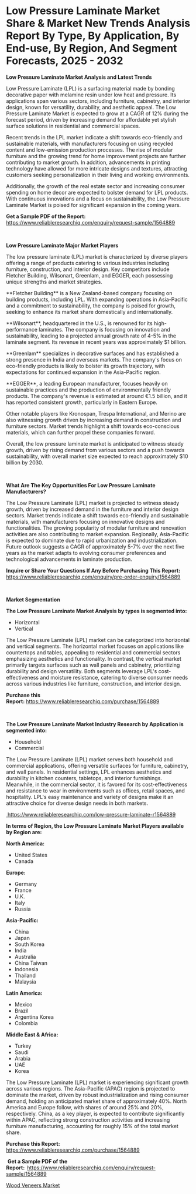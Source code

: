 <p><h1>Low Pressure Laminate Market Share & Market New Trends Analysis Report By Type, By Application, By End-use, By Region, And Segment Forecasts, 2025 - 2032</h1></p><p><strong>Low Pressure Laminate Market Analysis and Latest Trends</strong></p>
<p><p>Low Pressure Laminate (LPL) is a surfacing material made by bonding decorative paper with melamine resin under low heat and pressure. Its applications span various sectors, including furniture, cabinetry, and interior design, known for versatility, durability, and aesthetic appeal. The Low Pressure Laminate Market is expected to grow at a CAGR of 12% during the forecast period, driven by increasing demand for affordable yet stylish surface solutions in residential and commercial spaces.</p><p>Recent trends in the LPL market indicate a shift towards eco-friendly and sustainable materials, with manufacturers focusing on using recycled content and low-emission production processes. The rise of modular furniture and the growing trend for home improvement projects are further contributing to market growth. In addition, advancements in printing technology have allowed for more intricate designs and textures, attracting customers seeking personalization in their living and working environments. </p><p>Additionally, the growth of the real estate sector and increasing consumer spending on home decor are expected to bolster demand for LPL products. With continuous innovations and a focus on sustainability, the Low Pressure Laminate Market is poised for significant expansion in the coming years.</p></p>
<p><strong>Get a Sample PDF of the Report:&nbsp;</strong> <a href="https://www.reliableresearchiq.com/enquiry/request-sample/1564889?utm_campaign=2212&utm_medium=2&utm_source=Github&utm_content=ia&utm_term=02042025&utm_id=low-pressure-laminate">https://www.reliableresearchiq.com/enquiry/request-sample/1564889</a></p>
<p>&nbsp;</p>
<p><strong>Low Pressure Laminate Major Market Players</strong></p>
<p><p>The low pressure laminate (LPL) market is characterized by diverse players offering a range of products catering to various industries including furniture, construction, and interior design. Key competitors include Fletcher Building, Wilsonart, Greenlam, and EGGER, each possessing unique strengths and market strategies.</p><p>**Fletcher Building** is a New Zealand-based company focusing on building products, including LPL. With expanding operations in Asia-Pacific and a commitment to sustainability, the company is poised for growth, seeking to enhance its market share domestically and internationally.</p><p>**Wilsonart**, headquartered in the U.S., is renowned for its high-performance laminates. The company is focusing on innovation and sustainability, leading to a projected annual growth rate of 4-5% in the laminate segment. Its revenue in recent years was approximately $1 billion.</p><p>**Greenlam** specializes in decorative surfaces and has established a strong presence in India and overseas markets. The company's focus on eco-friendly products is likely to bolster its growth trajectory, with expectations for continued expansion in the Asia-Pacific region.</p><p>**EGGER**, a leading European manufacturer, focuses heavily on sustainable practices and the production of environmentally friendly products. The company's revenue is estimated at around €1.5 billion, and it has reported consistent growth, particularly in Eastern Europe.</p><p>Other notable players like Kronospan, Trespa International, and Merino are also witnessing growth driven by increasing demand in construction and furniture sectors. Market trends highlight a shift towards eco-conscious materials, which can further propel these companies forward.</p><p>Overall, the low pressure laminate market is anticipated to witness steady growth, driven by rising demand from various sectors and a push towards sustainability, with overall market size expected to reach approximately $10 billion by 2030.</p></p>
<p>&nbsp;</p>
<p><strong>What Are The Key Opportunities For Low Pressure Laminate Manufacturers?</strong></p>
<p><p>The Low Pressure Laminate (LPL) market is projected to witness steady growth, driven by increased demand in the furniture and interior design sectors. Market trends indicate a shift towards eco-friendly and sustainable materials, with manufacturers focusing on innovative designs and functionalities. The growing popularity of modular furniture and renovation activities are also contributing to market expansion. Regionally, Asia-Pacific is expected to dominate due to rapid urbanization and industrialization. Future outlook suggests a CAGR of approximately 5-7% over the next five years as the market adapts to evolving consumer preferences and technological advancements in laminate production.</p></p>
<p><strong>Inquire or Share Your Questions If Any Before Purchasing This Report:</strong> <a href="https://www.reliableresearchiq.com/enquiry/pre-order-enquiry/1564889?utm_campaign=2212&utm_medium=2&utm_source=Github&utm_content=ia&utm_term=02042025&utm_id=low-pressure-laminate">https://www.reliableresearchiq.com/enquiry/pre-order-enquiry/1564889</a></p>
<p>&nbsp;</p>
<p><strong>Market Segmentation</strong></p>
<p><strong>The Low Pressure Laminate Market Analysis by types is segmented into:</strong></p>
<p><ul><li>Horizontal</li><li>Vertical</li></ul></p>
<p><p>The Low Pressure Laminate (LPL) market can be categorized into horizontal and vertical segments. The horizontal market focuses on applications like countertops and tables, appealing to residential and commercial sectors emphasizing aesthetics and functionality. In contrast, the vertical market primarily targets surfaces such as wall panels and cabinetry, prioritizing durability and design versatility. Both segments leverage LPL's cost-effectiveness and moisture resistance, catering to diverse consumer needs across various industries like furniture, construction, and interior design.</p></p>
<p><strong>Purchase this Report:&nbsp;</strong><a href="https://www.reliableresearchiq.com/purchase/1564889?utm_campaign=2212&utm_medium=2&utm_source=Github&utm_content=ia&utm_term=02042025&utm_id=low-pressure-laminate">https://www.reliableresearchiq.com/purchase/1564889</a></p>
<p>&nbsp;</p>
<p><strong>The Low Pressure Laminate Market Industry Research by Application is segmented into:</strong></p>
<p><ul><li>Household</li><li>Commercial</li></ul></p>
<p><p>The Low Pressure Laminate (LPL) market serves both household and commercial applications, offering versatile surfaces for furniture, cabinetry, and wall panels. In residential settings, LPL enhances aesthetics and durability in kitchen counters, tabletops, and interior furnishings. Meanwhile, in the commercial sector, it is favored for its cost-effectiveness and resistance to wear in environments such as offices, retail spaces, and hospitality. LPL's easy maintenance and variety of designs make it an attractive choice for diverse design needs in both markets.</p></p>
<p><a href="https://www.reliableresearchiq.com/low-pressure-laminate-r1564889?utm_campaign=2212&utm_medium=2&utm_source=Github&utm_content=ia&utm_term=02042025&utm_id=low-pressure-laminate">&nbsp;https://www.reliableresearchiq.com/low-pressure-laminate-r1564889</a></p>
<p><strong>In terms of Region, the Low Pressure Laminate Market Players available by Region are:</strong></p>
<p>
    <p> <strong> North America: </strong>
        <ul>
            <li>United States</li>
            <li>Canada</li>
        </ul>
        </p> 
    <p> <strong> Europe: </strong>
        <ul>
            <li>Germany</li>
            <li>France</li>
            <li>U.K.</li>
            <li>Italy</li>
            <li>Russia</li>
        </ul>
        </p> 
    <p> <strong> Asia-Pacific: </strong>
        <ul>
            <li>China</li>
            <li>Japan</li>
            <li>South Korea</li>
            <li>India</li>
            <li>Australia</li>
            <li>China Taiwan</li>
            <li>Indonesia</li>
            <li>Thailand</li>
            <li>Malaysia</li>
        </ul>
        </p> 
    <p> <strong> Latin America: </strong>
        <ul>
            <li>Mexico</li>
            <li>Brazil</li>
            <li>Argentina Korea</li>
            <li>Colombia</li>
        </ul>
        </p> 
    <p> <strong> Middle East & Africa: </strong>
        <ul>
            <li>Turkey</li>
            <li>Saudi</li>
            <li>Arabia</li>
            <li>UAE</li>
            <li>Korea</li>
        </ul>
    </p>
    </p>
<p><p>The Low Pressure Laminate (LPL) market is experiencing significant growth across various regions. The Asia-Pacific (APAC) region is projected to dominate the market, driven by robust industrialization and rising consumer demand, holding an anticipated market share of approximately 40%. North America and Europe follow, with shares of around 25% and 20%, respectively. China, as a key player, is expected to contribute significantly within APAC, reflecting strong construction activities and increasing furniture manufacturing, accounting for roughly 15% of the total market share.</p></p>
<p><strong>Purchase this Report: </strong><a href="https://www.reliableresearchiq.com/purchase/1564889?utm_campaign=2212&utm_medium=2&utm_source=Github&utm_content=ia&utm_term=02042025&utm_id=low-pressure-laminate">https://www.reliableresearchiq.com/purchase/1564889</a></p>
<p>&nbsp;<strong>Get a Sample PDF of the Report:&nbsp;&nbsp;</strong><a href="https://www.reliableresearchiq.com/enquiry/request-sample/1564889?utm_campaign=2212&utm_medium=2&utm_source=Github&utm_content=ia&utm_term=02042025&utm_id=low-pressure-laminate">https://www.reliableresearchiq.com/enquiry/request-sample/1564889</a></p>
<p><strong></strong></p>
<p><p><a href="https://github.com/AshrafKhan865/Market-Research-Report-List-2/blob/main/wood-veneers-market.md?utm_campaign=2212&utm_medium=2&utm_source=Github&utm_content=ia&utm_term=02042025&utm_id=low-pressure-laminate">Wood Veneers Market</a></p></p>